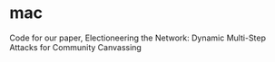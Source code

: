 # mac
Code for our paper, Electioneering the Network: Dynamic Multi-Step Attacks for Community Canvassing
